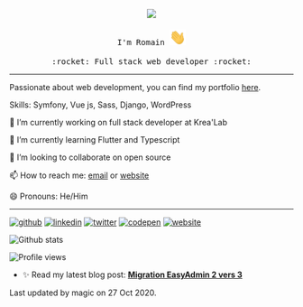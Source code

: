 <p align="center">
  <img src="https://media.giphy.com/media/MeJgB3yMMwIaHmKD4z/giphy.gif" width="30%">
  <br><br>
  <samp>
    I'm Romain <img src="https://github.com/Romaixn/Romaixn/blob/master/assets/img/hi.gif" width="29px">
    <br><br>
    :rocket: Full stack web developer :rocket:
  </samp>
</p>

---

Passionate about web development, you can find my portfolio [here](https://rherault.fr).

Skills: Symfony, Vue js, Sass, Django, WordPress

🔭 I’m currently working on full stack developer at Krea'Lab 

🌱 I’m currently learning Flutter and Typescript 

👯 I’m looking to collaborate on open source 

📫 How to reach me: [email](mailto:romain@rherault.fr) or [website](https://rherault.fr/contact)

😄 Pronouns: He/Him

---

[<img src='https://cdn.jsdelivr.net/npm/simple-icons@3.0.1/icons/github.svg' alt='github' height='40'>](https://github.com/Romaixn)  [<img src='https://cdn.jsdelivr.net/npm/simple-icons@3.0.1/icons/linkedin.svg' alt='linkedin' height='40'>](https://www.linkedin.com/in/romain-herault/)  [<img src='https://cdn.jsdelivr.net/npm/simple-icons@3.0.1/icons/twitter.svg' alt='twitter' height='40'>](https://twitter.com/romaixn)  [<img src='https://cdn.jsdelivr.net/npm/simple-icons@3.0.1/icons/codepen.svg' alt='codepen' height='40'>](https://codepen.io/romaixn)  [<img src='https://cdn.jsdelivr.net/npm/simple-icons@3.0.1/icons/icloud.svg' alt='website' height='40'>](rherault.fr)  

![Github stats](https://github-readme-stats.vercel.app/api?username=Romaixn&show_icons=true)

![Profile views](https://gpvc.arturio.dev/Romaixn)  
- ✨ Read my latest blog post: **[Migration EasyAdmin 2 vers 3](https://rherault.fr/blog/migration-easyadmin-2-vers-3)**

Last updated by magic on 27 Oct 2020.
